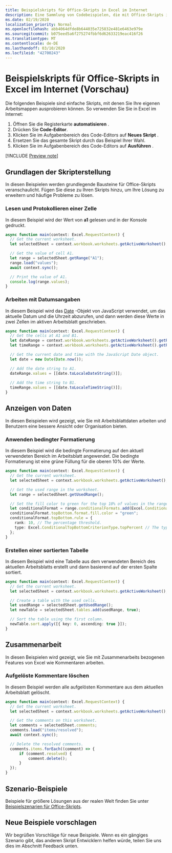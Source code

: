 ```yaml
---
title: Beispielskripts für Office-Skripts in Excel im Internet
description: Eine Sammlung von Codebeispielen, die mit Office-Skripts in Excel im Internet verwendet werden sollen.
ms.date: 02/19/2020
localization_priority: Normal
ms.openlocfilehash: abb4064dfde8b644035e725832e481e6463e979e
ms.sourcegitcommit: b075eed5a6f275274fbbf6d62633219eac416f26
ms.translationtype: MT
ms.contentlocale: de-DE
ms.lasthandoff: 03/10/2020
ms.locfileid: "42700243"
---
```

# <a name="sample-scripts-for-office-scripts-in-excel-on-the-web-preview"></a>Beispielskripts für Office-Skripts in Excel im Internet (Vorschau)

Die folgenden Beispiele sind einfache Skripts, mit denen Sie Ihre eigenen Arbeitsmappen ausprobieren können. So verwenden Sie Sie in Excel im Internet:

1. Öffnen Sie die Registerkarte **automatisieren** .
2. Drücken Sie **Code-Editor**.
3. Klicken Sie im Aufgabenbereich des Code-Editors auf **Neues Skript** .
4. Ersetzen Sie das gesamte Skript durch das Beispiel Ihrer Wahl.
5. Klicken Sie im Aufgabenbereich des Code-Editors auf **Ausführen** .

[!INCLUDE [Preview note](../includes/preview-note.md)]

## <a name="scripting-basics"></a>Grundlagen der Skripterstellung

In diesen Beispielen werden grundlegende Bausteine für Office-Skripts veranschaulicht. Fügen Sie diese zu Ihren Skripts hinzu, um Ihre Lösung zu erweitern und häufige Probleme zu lösen.

### <a name="read-and-log-one-cell"></a>Lesen und Protokollieren einer Zelle

In diesem Beispiel wird der Wert von **a1** gelesen und in der Konsole gedruckt.

``` TypeScript
async function main(context: Excel.RequestContext) {
  // Get the current worksheet.
  let selectedSheet = context.workbook.worksheets.getActiveWorksheet();

  // Get the value of cell A1.
  let range = selectedSheet.getRange("A1");
  range.load("values");
  await context.sync();

  // Print the value of A1.
  console.log(range.values);
}
```

### <a name="work-with-dates"></a>Arbeiten mit Datumsangaben

In diesem Beispiel wird das [Date](https://developer.mozilla.org/docs/web/javascript/reference/global_objects/date) -Objekt von JavaScript verwendet, um das aktuelle Datum und die Uhrzeit abzurufen, und dann werden diese Werte in zwei Zellen im aktiven Arbeitsblatt geschrieben.

```TypeScript
async function main(context: Excel.RequestContext) {
  // Get the cells at A1 and B1.
  let dateRange = context.workbook.worksheets.getActiveWorksheet().getRange("A1");
  let timeRange = context.workbook.worksheets.getActiveWorksheet().getRange("B1");

  // Get the current date and time with the JavaScript Date object.
  let date = new Date(Date.now());

  // Add the date string to A1.
  dateRange.values = [[date.toLocaleDateString()]];
  
  // Add the time string to B1.
  timeRange.values = [[date.toLocaleTimeString()]];
}
```

## <a name="display-data"></a>Anzeigen von Daten

In diesen Beispielen wird gezeigt, wie Sie mit Arbeitsblattdaten arbeiten und Benutzern eine bessere Ansicht oder Organisation bieten.

### <a name="apply-conditional-formatting"></a>Anwenden bedingter Formatierung

In diesem Beispiel wird die bedingte Formatierung auf den aktuell verwendeten Bereich im Arbeitsblatt angewendet. Die bedingte Formatierung ist eine grüne Füllung für die oberen 10% der Werte.

```TypeScript
async function main(context: Excel.RequestContext) {
  // Get the current worksheet.
  let selectedSheet = context.workbook.worksheets.getActiveWorksheet();

  // Get the used range in the worksheet.
  let range = selectedSheet.getUsedRange();

  // Set the fill color to green for the top 10% of values in the range.
  let conditionalFormat = range.conditionalFormats.add(Excel.ConditionalFormatType.topBottom);
  conditionalFormat.topBottom.format.fill.color = "green";
  conditionalFormat.topBottom.rule = {
    rank: 10, // The percentage threshold.
    type: Excel.ConditionalTopBottomCriterionType.topPercent // The type of the top/bottom condition.
  };
}
```

### <a name="create-a-sorted-table"></a>Erstellen einer sortierten Tabelle

In diesem Beispiel wird eine Tabelle aus dem verwendeten Bereich des aktuellen Arbeitsblatts erstellt und dann basierend auf der ersten Spalte sortiert.

```TypeScript
async function main(context: Excel.RequestContext) {
  // Get the current worksheet.
  let selectedSheet = context.workbook.worksheets.getActiveWorksheet();

  // Create a table with the used cells.
  let usedRange = selectedSheet.getUsedRange();
  let newTable = selectedSheet.tables.add(usedRange, true);

  // Sort the table using the first column.
  newTable.sort.apply([{ key: 0, ascending: true }]);
}
```

## <a name="collaboration"></a>Zusammenarbeit

In diesen Beispielen wird gezeigt, wie Sie mit Zusammenarbeits bezogenen Features von Excel wie Kommentaren arbeiten.

### <a name="delete-resolved-comments"></a>Aufgelöste Kommentare löschen

In diesem Beispiel werden alle aufgelösten Kommentare aus dem aktuellen Arbeitsblatt gelöscht.

```TypeScript
async function main(context: Excel.RequestContext) {
  // Get the current worksheet.
  let selectedSheet = context.workbook.worksheets.getActiveWorksheet();

  // Get the comments on this worksheet.
  let comments = selectedSheet.comments;
  comments.load("items/resolved");
  await context.sync();

  // Delete the resolved comments.
  comments.items.forEach((comment) => {
      if (comment.resolved) {
          comment.delete();
      }
  });
}
```

## <a name="scenario-samples"></a>Szenario-Beispiele

Beispiele für größere Lösungen aus der realen Welt finden Sie unter [Beispielszenarien für Office-Skripts](scenarios/sample-scenario-overview.md).

## <a name="suggest-new-samples"></a>Neue Beispiele vorschlagen

Wir begrüßen Vorschläge für neue Beispiele. Wenn es ein gängiges Szenario gibt, das anderen Skript Entwicklern helfen würde, teilen Sie uns dies im Abschnitt Feedback unten.
